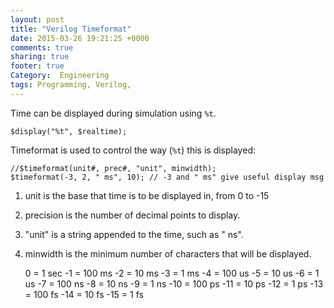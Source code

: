```yaml
---
layout: post
title: "Verilog Timeformat"
date: 2015-03-26 19:21:25 +0000
comments: true
sharing: true
footer: true
Category:  Engineering
tags: Programming, Verilog,
---
```


Time can be displayed during simulation using `%t`.

    $display("%t", $realtime);
 
Timeformat is used to control the way (`%t`) this is displayed:

    //$timeformat(unit#, prec#, "unit", minwidth);
    $timeformat(-3, 2, " ms", 10); // -3 and " ms" give useful display msg
 
1. unit is the base that time is to be displayed in, from 0 to -15
2. precision is the number of decimal points to display.
3. "unit" is a string appended to the time, such as " ns".
4. minwidth is the minimum number of characters that will be displayed.
 
      0 = 1 sec
     -1 = 100 ms
     -2 = 10 ms
     -3 = 1 ms
     -4 = 100 us
     -5 = 10 us
     -6 = 1 us
     -7 = 100 ns
     -8 = 10 ns
     -9 = 1 ns
    -10 = 100 ps
    -11 = 10 ps
    -12 = 1 ps
    -13 = 100 fs
    -14 = 10 fs
    -15 = 1 fs
